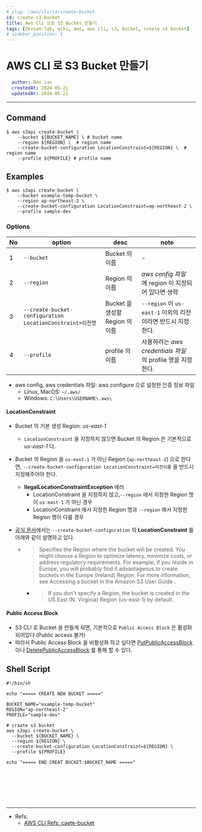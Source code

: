 ```yaml
---
# slug: /aws/cli/s3/create-bucket
id: create-s3-bucket
title: Aws Cli 으로 S3 Bucket 만들기
tags: [devian-lab, wiki, aws, aws cli, s3, bucket, create s3 bucket]
# sidebar_position: 1
---
```


<!--title -->
# AWS CLI 로 S3 Bucket 만들기
<!--//title -->

<!-- 
```json
{
  "author": "Dev.ian",
  "createdAt": "2024-05-21",
  "updatedAt": "2024-05-21"
}
``` 
-->

```yaml
  author: Dev.ian
  createdAt: 2024-05-21
  updatedAt: 2024-05-21
```


---

## Command
```shell
$ aws s3api create-bucket \
    --bucket ${BUCKET_NAME} \ # bucket name
    --region ${REGION} \  # region name
    --create-bucket-configuration LocationConstraint=${REGION} \  # region name
    --profile ${PROFILE} # profile name
```

## Examples
```shell
$ aws s3api create-bucket \
    --bucket example-temp-bucket \
    --region ap-northeast-2 \
    --create-bucket-configuration LocationConstraint=ap-northeast-2 \
    --profile sample-dev
```

### Options

| No | option | desc | note |
| --- | --- | --- | --- |
| 1 | `--bucket` | Bucket 의 이름| - |
| 2 | `--region` | Region 의 이름| _aws config 파일_ 에 region 이 지정되어 있다면 생략 |
| 3 | `--create-bucket-configuration LocationConstraint=리전명` | Bucket 을 생성할 Region 의 이름| `--region` 이 `us-east-1` 이외의 리전이라면 반드시 지정한다. |
| 4 | `--profile` | profile 의 이름| 사용하려는 _aws credentials 파일_ 의 profile 명을 지정한다. |

- aws config, aws credentials 파일: aws configure 으로 설정한 인증 정보 파일
  + Linux, MacOS: `~/.aws/`
  + Windows: `C:\Users\USERNAME\.aws\`

#### LocationConstraint
- Bucket 의 기본 생성 Region: _us-east-1_
  + `LocationConstraint` 을 지정하지 않으면 Bucket 의 Region 은 기본적으로 _us-east-1_ 다.

- Bucket 의 Region 을 `us-east-1` 가 아닌 Region (`ap-northeast-2`) 으로 한다면, `--create-bucket-configuration LocationConstraint=리전이름` 을  반드시 지정해주어야 한다.
  + **llegalLocationConstraintException** 에러
    - LocationConstraint 을 지정하지 않고,`--region` 에서 지정한 Region 명이 `us-east-1` 가 아닌 경우
    - LocationConstraint 에서 지정한 Region 명과 `--region` 에서 지정한 Region 명이 다를 경우

- [공식 문서](https://docs.aws.amazon.com/cli/latest/reference/s3api/create-bucket.html#options)에서는 `--create-bucket-configuration` 의 **LocationConstraint** 를 아래와 같이 설명하고 있다.

  + > Specifies the Region where the bucket will be created. You might choose a Region to optimize latency, minimize costs, or address regulatory requirements. For example, if you reside in Europe, you will probably find it advantageous to create buckets in the Europe (Ireland) Region. For more information, see Accessing a bucket in the Amazon S3 User Guide .

    - > If you don't specify a Region, the bucket is created in the US East (N. Virginia) Region (us-east-1) by default.

#### Public Access Block
- S3 CLI 로 Bucket 을 만들게 되면, 기본적으로 `Public Access Block` 은 활성화 되어있다.(Public access 불가)
- 따라서 Public Access Block 을 비활성화 하고 싶다면 [PutPublicAccessBlock](https://docs.aws.amazon.com/cli/latest/reference/s3api/put-public-access-block.html?highlight=put%20public%20access%20block#put-public-access-block) 이나 [DeletePublicAccessBlock](https://docs.aws.amazon.com/cli/latest/reference/s3api/delete-public-access-block.html?highlight=deletepublicaccessblock) 를 통해 할 수 있다.

## Shell Script
```shell
#!/bin/sh

echo "===== CREATE NEW BUCKET ====="

BUCKET_NAME="example-temp-bucket"
REGION="ap-northeast-2"
PROFILE="sample-dev"

# craate s3 bucket
aws s3api create-bucket \
  --bucket ${BUCKET_NAME} \
  --region ${REGION} \
  --create-bucket-configuration LocationConstraint=${REGION} \
  --profile ${PROFILE}

echo "===== END CREAT BUCKET:$BUCKET_NAME ====="
```

<br /><br /><br /><br /><br />

--- 
- Refs:
  + [AWS CLI Refs: caete-bucket](https://docs.aws.amazon.com/cli/latest/reference/s3api/create-bucket.html)


